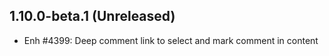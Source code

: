 1.10.0-beta.1 (Unreleased)
------------------

- Enh #4399: Deep comment link to select and mark comment in content